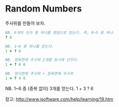 # Random Numbers

주사위를 만들어 보자.

```j
NB. 6개의 숫자 중 하나를 랜덤으로 얻는다. 즉, 0~5 중 하나.
? 6

NB. 1~6 중 하나를 얻는다.
1 + ? 6

NB. 정육면체 주사위 2개를 동시에 던진다.
1 + ? 6 6

NB. 정사면체 주사위 + 정육면체 주사위
1 + ? 4 6
```

NB. 1~6 중 (중복 없이) 3개를 얻는다.
1 + 3 ? 6

참고: http://www.jsoftware.com/help/learning/19.htm
